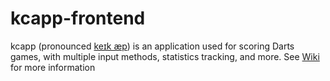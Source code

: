 # kcapp-frontend
kcapp (pronounced [keɪk æp](https://en.wikipedia.org/wiki/Help:IPA/English)) is an application used for scoring Darts games, with multiple input methods, statistics tracking, and more. See [Wiki](https://github.com/kcapp/frontend/wiki) for more information

